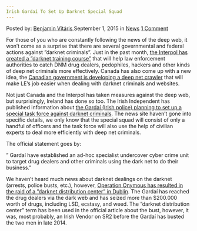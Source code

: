 ```yaml
---
Irish Gardaí To Set Up Darknet Special Squad
---
```

<article class="post-listing post-11389 post type-post status-publish format-standard hentry category-news">
<div class="post-inner">
<span>Posted by: <a href="https://www.deepdotweb.com/author/benjaminvi/" title="">Benjamin Vitáris </a></span>
<span>September 1, 2015</span>
<span>in <a href="https://www.deepdotweb.com/category/news/" rel="category tag">News</a></span>
<span><a href="https://www.deepdotweb.com/2015/09/01/irish-gardai-to-set-up-darknet-special-squad/#comments">1 Comment</a></span>


<p>For those of you who are constantly following the news of the deep web, it won’t come as a surprise that there are several governmental and federal actions against ”darknet criminals”. Just in the past month, <a href="https://www.deepdotweb.com/2015/08/02/interpol-creates-darknet-training-course/">the Interpol has created a ”darknet training course”</a> that will help law enforcement authorities to catch DNM drug dealers, pedophiles, hackers and other kinds of deep net criminals more effectively. Canada has also come up with a new idea, the <a href="https://www.deepdotweb.com/2015/08/05/canadian-federal-police-to-develop-deep-web-crawler/">Canadian government is developing a deep net crawler</a> that will make LE’s job easier when dealing with darknet criminals and websites.</p>
<p>Not just Canada and the Interpol has taken measures against the deep web, but surprisingly, Ireland has done so too. The Irish Independent has published information about <a href="http://www.independent.ie/irish-news/news/garda-have-set-up-special-unit-to-watch-dark-web-31486740.html">the Gardaí (Irish police) planning to set up a special task force against darknet criminals</a>. The news site haven’t gone into specific details, we only know that the special squad will consist of only a handful of officers and the task force will also use the help of civilian experts to deal more efficiently with deep net criminals.</p>
<p>The official statement goes by:</p>
<p>” Gardaí have established an ad-hoc specialist undercover cyber crime unit to target drug dealers and other criminals using the dark net to do their business.”</p>
<p>We haven’t heard much news about darknet dealings on the darknet (arrests, police busts, etc.), however, <a href="https://www.deepdotweb.com/2014/11/06/major-darknet-related-bust-ireland/">Operation Onymous has resulted in the raid of a ”darknet distribution center” in Dublin</a>. The Gardaí has reached the drug dealers via the dark web and has seized more than $200.000 worth of drugs, including LSD, ecstasy, and weed. The ”darknet distribution center” term has been used in the official article about the bust, however, it was, most probably, an Irish Vendor on SR2 before the Gardaí has busted the two men in late 2014.</p>
</div>
<span style="display:none" class="updated">2015-09-01<a href="https://www.deepdotweb.com/author/benjaminvi/" title="Posts by Benjamin Vitáris" rel="author">Benjamin Vitáris</a></strong></div>
</div>
</article>

